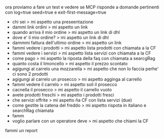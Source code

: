 ora proviamo a fare un test e vedere se MCP risponde a domande pertinenti con log=true  seed=true e exit-first-message=true

- chi sei > mi aspetto una preseentazione
- dammi link ordini > mi aspetto un link
- quando arriva il mio ordine > mi aspetto un link di dhl
- dove e' il mio ordine? > mi aspetto un link di dhl
- dammmi fattura dell'ultimo ordine > mi aspetto un link
- fammi vedere i prodotti > mi aspetto lista prodotti con chiamata a la CF
- fammi vedere i servizi > mi aspetto lista servizi con chiamata a la CF
- come pago > mi aspetto la riposta della faq con chiamata a searcgRag
- quanto costa il limoncello > mi aspetto il prezzo scontato
- agigungi al carrelo una mozzarella > mi aspetto  che non lo faccia perhe' ci sono 2 prodotti
- agigungi al carrelo un prosecco > mi aspetto  agginga al carrello
- fammi vedere il  carrelo  > mi aspetto soli il prosecco
- cacnella il prosecco  > mi aspetto il carrello vuoto
- avete prodotti freschi > mi aspetto i prodotti fresci
- che servizi offrite > mi aspetto ña CF con lista servizi (due)
- come gestite la catena del freddo > mi aspetto rispota in italiano e searchRag chiamata
- famm
- voglio parlare con un operatore deve > mi aspetto che chiami la CF


fammi un report